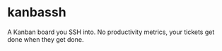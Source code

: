 # kanbassh

A Kanban board you SSH into. No productivity metrics, your tickets get done when they get done.
